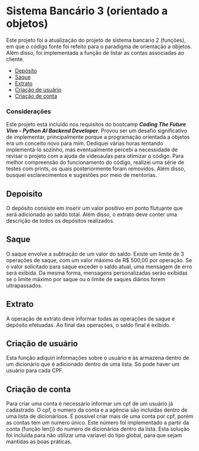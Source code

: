 # Sistema Bancário 3 (orientado a objetos)

Este projeto foi a atualização do projeto de sistema bancario 2 (funções), em que o código fonte foi refeito para o paradigma de orientação a objetos. Além disso, foi implementada a função de listar as contas associadas ao cliente.

* [Depósito](#depoisito)
* [Saque](#saque)
* [Extrato](#extrato)
* [Criação de usuário](#criação-de-usuário)
* [Criação de conta](#criação-de-conta)


### Considerações

Este projeto está incluído nos requisitos do bootcamp _**Coding The Future Vivo - Python AI Backend Developer**_. 
Provou ser um desafio significativo de implementar, principalmente porque a programação orientada a objetos era um conceito novo para mim. Dediquei várias horas tentando implementá-lo sozinho, mas eventualmente percebi a necessidade de revisar o projeto com a ajuda de videoaulas para otimizar o código. Para melhor compreensão do funcionamento do código, realizei uma série de testes com prints, os quais posteriormente foram removidos. Além disso, busquei esclarecimentos e sugestões por meio de mentorias.

## Depoisito

O depósito consiste em inserir um valor positivo em ponto flutuante que será adicionado ao saldo total. Além disso, o extrato deve conter uma descrição de todos os depósitos realizados.

## Saque

O saque envolve a subtração de um valor do saldo. Existe um limite de 3 operações de saque, com um valor máximo de R$ 500,00 por operação. Se o valor solicitado para saque exceder o saldo atual, uma mensagem de erro será exibida. Da mesma forma, mensagens personalizadas serão exibidas se o limite máximo por saque ou o limite de saques diários forem ultrapassados.

## Extrato

A operação de extrato deve informar todas as operações de saque e depósito efetuadas. Ao final das operações, o saldo final é exibido.

## Criação de usuário

Esta função adiquiri informações sobre o usuário e às armazena dentro de um dicionário que é adicionado dentro de uma lista. Só pode haver um usuário para cada CPF.

## Criação de conta

Para criar uma conta é necessário informar um cpf de um usuário já cadastrado. O cpf, o numero da conta e a agência são incluidas dentro de uma lista de dicionárioos. É possível criar mais de uma conta por cpf, porém as contas tem um numero único. Este número foi implementado a partir da conta (função len()) do numero de dicionários dentro da lista. Esta solução foi incluida para não utilizar uma variavel do tipo global, para que sejam mantidas as boas práticas.